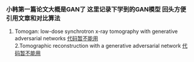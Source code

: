 ### 小韩第一篇论文大概是GAN了 这里记录下学到的GAN模型 回头方便引用文章和对比算法  
1. Tomogan: low-dose synchrotron x-ray tomography with generative adversarial networks [代码暂不能用](https://github.com/ramsesproject/TomoGAN)  
2.Tomographic reconstruction with a generative adversarial network [代码暂不能用](https://xlearn.readthedocs.io/en/latest/source/about.html)

